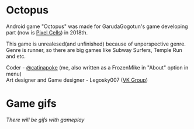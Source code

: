 # Octopus
Android game "Octopus" was made for GarudaGogotun's game developing part (now is [Pixel Cells](https://vk.com/pixel.cells)) in 2018th.    

This game is unrealesed(and unfinished) because of unperspective genre. Genre is runner, so there are big games like Subway Surfers, Temple Run and etc.

Coder - [@catinapoke](https://github.com/catinapoke) (me, also written as a FrozenMike in "About" option in menu)  
Art designer and Game designer - Legosky007 ([VK Group](https://vk.com/legoskyisdrawing))

# Game gifs

_There will be gifs with gameplay_
